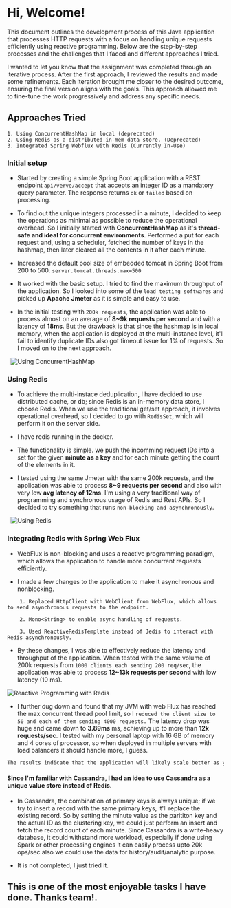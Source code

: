# Hi, Welcome!
This document outlines the development process of this Java application that processes HTTP requests with a focus on handling unique requests efficiently using reactive programming. Below are the step-by-step processes and the challenges that I faced and different approaches I tried. 


I wanted to let you know that the assignment was completed through an iterative process. After the first approach, I reviewed the results and made some refinements. Each iteration brought me closer to the desired outcome, ensuring the final version aligns with the goals. This approach allowed me to fine-tune the work progressively and address any specific needs.


## Approaches Tried
    1. Using ConcurrentHashMap in local (deprecated)
    2. Using Redis as a distributed in-mem data store. (Deprecated)
    3. Integrated Spring Webflux with Redis (Currently In-Use)


### Initial setup


* Started by creating a simple Spring Boot application with a REST endpoint `api/verve/accept` that accepts an integer ID as a mandatory query parameter. The response returns `ok` or `failed` based on processing.


* To find out the unique integers processed in a minute, I decided to keep the operations as minimal as possible to reduce the operational overhead. So I initially started with **ConcurrentHashMap** as it's **thread-safe and ideal for concurrent environments**. Performed a put for each request and, using a scheduler, fetched the number of keys in the hashmap, then later cleared all the contents in it after each minute.


* Increased the default pool size of embedded tomcat in Spring Boot from 200 to 500. `server.tomcat.threads.max=500`


* It worked with the basic setup. I tried to find the maximum throughput of the application. So I looked into some of the `load testing softwares` and picked up **Apache Jmeter** as it is simple and easy to use.


* In the initial testing with `200k requests`, the application was able to process almost on an average of **8~9k requests per second** and with a latency of **18ms**. But the drawback is that since the hashmap is in local memory, when the application is deployed at the multi-instance level, it'll fail to identify duplicate IDs also got timeout issue for 1% of requests. So I moved on to the next approach.

&nbsp;
![Using ConcurrentHashMap](https://github.com/FalconDinesh/HighThroughputJavaApp-Deduplication/blob/main/benchmark-jmeter/HashMap%20-%20report.png?raw=true)


### Using Redis

* To achieve the multi-instace deduplication, I have decided to use distributed cache, or db; since Redis is an in-memory data store, I choose Redis. When we use the traditional get/set approach, it involves operational overhead, so I decided to go with `RedisSet`, which will perform it on the server side.

* I have redis running in the docker.

* The functionality is simple. we push the incomming request IDs into a set for the given **minute as a key** and for each minute getting the count of the elements in it.


* I tested using the same Jmeter with the same 200k requests, and the application was able to process **8~9 requests per second** and also with very low **avg latency of 12ms**. I'm using a very traditional way of programming and synchronous usage of Redis and Rest APIs. So I decided to try something that runs `non-blocking and asynchronously`.

&nbsp;
![Using Redis](https://github.com/FalconDinesh/HighThroughputJavaApp-Deduplication/blob/main/benchmark-jmeter/redis%20-%20benchmark.png?raw=true)



### Integrating Redis with Spring Web Flux


* WebFlux is non-blocking and uses a reactive programming paradigm, which allows the application to handle more concurrent requests efficiently.


* I made a few changes to the application to make it asynchronous and nonblocking.
```
    1. Replaced HttpClient with WebClient from WebFlux, which allows to send asynchronous requests to the endpoint.
    
    2. Mono<String> to enable async handling of requests.
    
    3. Used ReactiveRedisTemplate instead of Jedis to interact with Redis asynchronously.
```

* By these changes, I was able to effectively reduce the latency and throughput of the application. When tested with the same volume of 200k requests from `1000 clients each sending 200 req/sec`, the application was able to process **12~13k requests per second** with low latency (10 ms).


![Reactive Programming with Redis](https://github.com/FalconDinesh/HighThroughputJavaApp-Deduplication/blob/main/benchmark-jmeter/Reactive_redis-benchmark.png?raw=true)


* I further dug down and found that my JVM with web Flux has reached the max concurrent thread pool limit, so I `reduced the client size to 50 and each of them sending 4000 requests.` The latency drop was huge and came down to **3.89ms** ms, achieving up to more than **12k requests/sec**. I tested with my personal laptop with 16 GB of memory and 4 cores of processor, so when deployed in multiple servers with load balancers it should handle more, I guess.


```bash
The results indicate that the application will likely scale better as you increase the request volume, especially with load balancing or additional resources and optimizations like auto-scaling and more code optimizations.
```


#### Since I'm familiar with Cassandra, I had an idea to use Cassandra as a unique value store instead of Redis.


* In Cassandra, the combination of primary keys is always unique; if we try to insert a record with the same primary keys, it'll replace the existing record. So by setting the minute value as the parititon key and the actual ID as the clustering key, we could just perform an insert and fetch the record count of each minute. Since Cassandra is a write-heavy database, it could withstand more workload, especially if done using Spark or other processing engines it can easily process upto 20k ops/sec also we could use the data for history/audit/analytic purpose.

* It is not completed; I just tried it.


## This is one of the most enjoyable tasks I have done. Thanks team!.